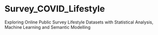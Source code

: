 # Survey_COVID_Lifestyle
Exploring Online Public Survey Lifestyle Datasets with Statistical Analysis, Machine Learning and Semantic Modelling
